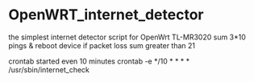# OpenWRT_internet_detector
the simplest internet detector script for OpenWrt TL-MR3020
sum 3*10 pings & reboot device if packet loss sum greater than 21

crontab started even 10 minutes
crontab -e */10 * * * * /usr/sbin/internet_check
